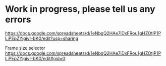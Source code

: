 # Work in progress, please tell us any errors
https://docs.google.com/spreadsheets/d/1eNbgQ2HAe7iDxFRou1gHZOtjP1PLiPEpZYigivr-bK0/edit?usp=sharing

Frame size selector
https://docs.google.com/spreadsheets/d/1eNbgQ2HAe7iDxFRou1gHZOtjP1PLiPEpZYigivr-bK0/edit#gid=0
